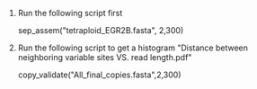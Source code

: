 1. Run the following script first

   sep_assem("tetraploid_EGR2B.fasta", 2,300)


2. Run the following script to get a histogram "Distance between neighboring variable sites VS. read length.pdf"

   copy_validate("All_final_copies.fasta",2,300)
